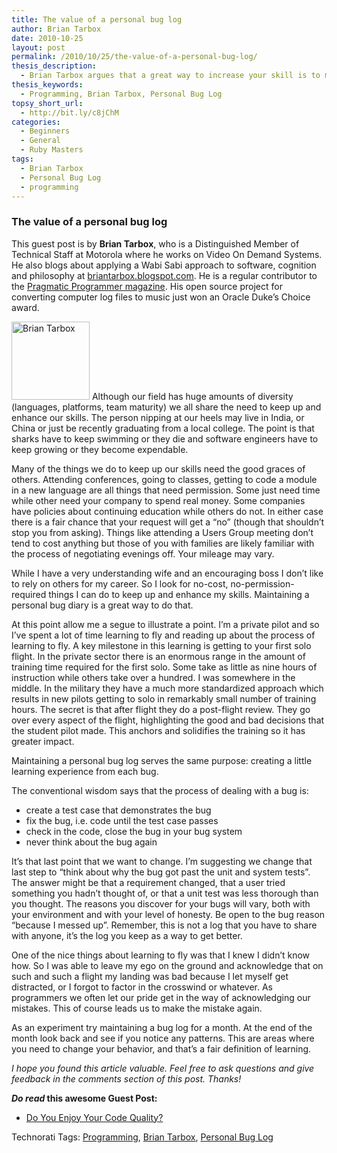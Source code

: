 ```yaml
---
title: The value of a personal bug log
author: Brian Tarbox
date: 2010-10-25
layout: post
permalink: /2010/10/25/the-value-of-a-personal-bug-log/
thesis_description:
  - Brian Tarbox argues that a great way to increase your skill is to maintain a bug notebook in this guest post on RubyLearning.
thesis_keywords:
  - Programming, Brian Tarbox, Personal Bug Log
topsy_short_url:
  - http://bit.ly/c8jChM
categories:
  - Beginners
  - General
  - Ruby Masters
tags:
  - Brian Tarbox
  - Personal Bug Log
  - programming
---
```

<div>
  <h3>
    The value of a personal bug log
  </h3>
  
  <p class="update">
    This guest post is by <strong>Brian Tarbox</strong>, who is a Distinguished Member of Technical Staff at Motorola where he works on Video On Demand Systems. He also blogs about applying a Wabi Sabi approach to software, cognition and philosophy at <a href="http://briantarbox.blogspot.com/">briantarbox.blogspot.com</a>. He is a regular contributor to the <a href="http://www.pragprog.com/magazines">Pragmatic Programmer magazine</a>. His open source project for converting computer log files to music just won an Oracle Duke&#8217;s Choice award.
  </p>
  
  <p class="block">
    <img class="alignright" src="http://rubylearning.com/images/Brian.jpg" alt="Brian Tarbox" title="Brian Tarbox" width="125" height="125" /> <span class="drop_cap">A</span>lthough our field has huge amounts of diversity (languages, platforms, team maturity) we all share the need to keep up and enhance our skills. The person nipping at our heels may live in India, or China or just be recently graduating from a local college. The point is that sharks have to keep swimming or they die and software engineers have to keep growing or they become expendable.
  </p>
  
  <p>
    Many of the things we do to keep up our skills need the good graces of others. Attending conferences, going to classes, getting to code a module in a new language are all things that need permission. Some just need time while other need your company to spend real money. Some companies have policies about continuing education while others do not. In either case there is a fair chance that your request will get a &#8220;no&#8221; (though that shouldn&#8217;t stop you from asking). Things like attending a Users Group meeting don&#8217;t tend to cost anything but those of you with families are likely familiar with the process of negotiating evenings off. Your mileage may vary.
  </p>
  
  <p>
    While I have a very understanding wife and an encouraging boss I don&#8217;t like to rely on others for my career. So I look for no-cost, no-permission-required things I can do to keep up and enhance my skills. Maintaining a personal bug diary is a great way to do that.
  </p>
  
  <p>
    At this point allow me a segue to illustrate a point. I&#8217;m a private pilot and so I&#8217;ve spent a lot of time learning to fly and reading up about the process of learning to fly. A key milestone in this learning is getting to your first solo flight. In the private sector there is an enormous range in the amount of training time required for the first solo. Some take as little as nine hours of instruction while others take over a hundred. I was somewhere in the middle. In the military they have a much more standardized approach which results in new pilots getting to solo in remarkably small number of training hours. The secret is that after flight they do a post-flight review. They go over every aspect of the flight, highlighting the good and bad decisions that the student pilot made. This anchors and solidifies the training so it has greater impact.
  </p>
  
  <p>
    Maintaining a personal bug log serves the same purpose: creating a little learning experience from each bug.
  </p>
  
  <p>
    The conventional wisdom says that the process of dealing with a bug is:
  </p>
  
  <ul>
    <li>
      create a test case that demonstrates the bug
    </li>
    <li>
      fix the bug, i.e. code until the test case passes
    </li>
    <li>
      check in the code, close the bug in your bug system
    </li>
    <li>
      never think about the bug again
    </li>
  </ul>
  
  <p>
    It&#8217;s that last point that we want to change. I&#8217;m suggesting we change that last step to &#8220;think about why the bug got past the unit and system tests&#8221;. The answer might be that a requirement changed, that a user tried something you hadn&#8217;t thought of, or that a unit test was less thorough than you thought. The reasons you discover for your bugs will vary, both with your environment and with your level of honesty. Be open to the bug reason &#8220;because I messed up&#8221;. Remember, this is not a log that you have to share with anyone, it&#8217;s the log you keep as a way to get better.
  </p>
  
  <p>
    One of the nice things about learning to fly was that I knew I didn&#8217;t know how. So I was able to leave my ego on the ground and acknowledge that on such and such a flight my landing was bad because I let myself get distracted, or I forgot to factor in the crosswind or whatever. As programmers we often let our pride get in the way of acknowledging our mistakes. This of course leads us to make the mistake again.
  </p>
  
  <p>
    As an experiment try maintaining a bug log for a month. At the end of the month look back and see if you notice any patterns. This are areas where you need to change your behavior, and that&#8217;s a fair definition of learning.
  </p>
  
  <p>
    <em>I hope you found this article valuable. Feel free to ask questions and give feedback in the comments section of this post. Thanks!</em>
  </p>
  
  <p>
    <strong><em>Do read</em> this awesome Guest Post:</strong>
  </p>
  
  <ul>
    <li>
      <a href="http://rubylearning.com/blog/2010/10/18/do-you-enjoy-your-code-quality/">Do You Enjoy Your Code Quality?</a>
    </li>
  </ul>
</div>

Technorati Tags: <a href="http://technorati.com/tag/Programming" rel="tag">Programming</a>, <a href="http://technorati.com/tag/Brian+Tarbox" rel="tag"> Brian Tarbox</a>, <a href="http://technorati.com/tag/Personal+Bug+Log" rel="tag"> Personal Bug Log</a>
